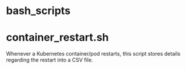 # bash_scripts

# container_restart.sh
Whenever a Kubernetes container/pod restarts, this script stores details regarding the restart into a CSV file.
